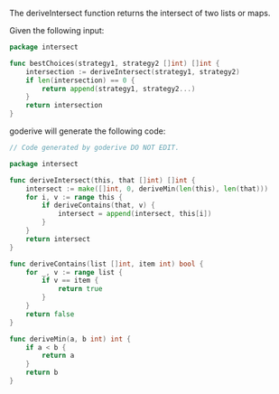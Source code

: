 The deriveIntersect function returns the intersect of two lists or maps.

Given the following input:

```go
package intersect

func bestChoices(strategy1, strategy2 []int) []int {
	intersection := deriveIntersect(strategy1, strategy2)
	if len(intersection) == 0 {
		return append(strategy1, strategy2...)
	}
	return intersection
}
```

goderive will generate the following code:

```go
// Code generated by goderive DO NOT EDIT.

package intersect

func deriveIntersect(this, that []int) []int {
	intersect := make([]int, 0, deriveMin(len(this), len(that)))
	for i, v := range this {
		if deriveContains(that, v) {
			intersect = append(intersect, this[i])
		}
	}
	return intersect
}

func deriveContains(list []int, item int) bool {
	for _, v := range list {
		if v == item {
			return true
		}
	}
	return false
}

func deriveMin(a, b int) int {
	if a < b {
		return a
	}
	return b
}
```